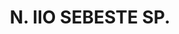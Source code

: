 ---
title: "N. IIO SEBESTE SP."
plant-name: "N. IIO SEBESTE SP."
plant-number: "110"
plant-xml: "/assets/xml/plant110.xml"
plant-img1: "/assets/img/plant110_verso.jpg"
plant-img2: "/assets/img/plant110.jpg"
plant-title: "N. IIO SEBESTE SP."
plant-taxon-link: ""
plant-taxon-content: ""
layout: single-xml
---